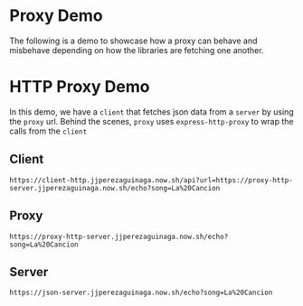 # Proxy Demo

The following is a demo to showcase how a proxy can behave and misbehave
depending on how the libraries are fetching one another.

# HTTP Proxy Demo

In this demo, we have a `client` that fetches json data from a `server` by using
the `proxy` url. Behind the scenes, `proxy` uses `express-http-proxy` to wrap
the calls from the `client`

## Client

`https://client-http.jjperezaguinaga.now.sh/api?url=https://proxy-http-server.jjperezaguinaga.now.sh/echo?song=La%20Cancion`

## Proxy

`https://proxy-http-server.jjperezaguinaga.now.sh/echo?song=La%20Cancion`

## Server

`https://json-server.jjperezaguinaga.now.sh/echo?song=La%20Cancion`
